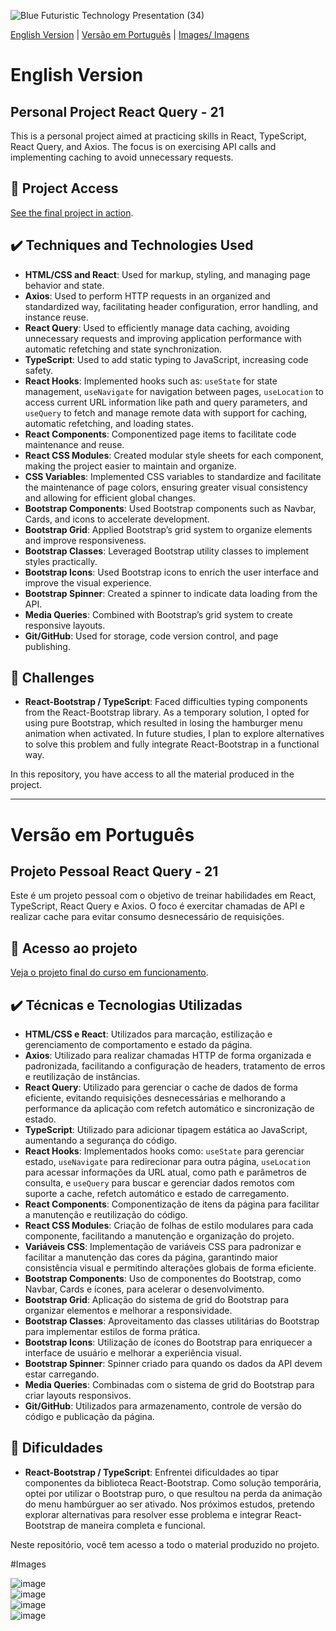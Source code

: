 
![Blue Futuristic Technology Presentation (34)](https://github.com/user-attachments/assets/7f39af93-f496-4d94-a4d8-598ed582fda1)


[English Version](#english-version) | [Versão em Português](#versao-em-portugues) | [Images/ Imagens](#Images)

# English Version

## Personal Project React Query - 21

This is a personal project aimed at practicing skills in React, TypeScript, React Query, and Axios. The focus is on exercising API calls and implementing caching to avoid unnecessary requests.

## 📁 Project Access

[See the final project in action](https://lshv04.github.io/reactquery-21/#/).

## ✔️ Techniques and Technologies Used

- **HTML/CSS and React**: Used for markup, styling, and managing page behavior and state.  
- **Axios**: Used to perform HTTP requests in an organized and standardized way, facilitating header configuration, error handling, and instance reuse.  
- **React Query**: Used to efficiently manage data caching, avoiding unnecessary requests and improving application performance with automatic refetching and state synchronization.  
- **TypeScript**: Used to add static typing to JavaScript, increasing code safety.  
- **React Hooks**: Implemented hooks such as: `useState` for state management, `useNavigate` for navigation between pages, `useLocation` to access current URL information like path and query parameters, and `useQuery` to fetch and manage remote data with support for caching, automatic refetching, and loading states.  
- **React Components**: Componentized page items to facilitate code maintenance and reuse.  
- **React CSS Modules**: Created modular style sheets for each component, making the project easier to maintain and organize.  
- **CSS Variables**: Implemented CSS variables to standardize and facilitate the maintenance of page colors, ensuring greater visual consistency and allowing for efficient global changes.  
- **Bootstrap Components**: Used Bootstrap components such as Navbar, Cards, and icons to accelerate development.  
- **Bootstrap Grid**: Applied Bootstrap’s grid system to organize elements and improve responsiveness.  
- **Bootstrap Classes**: Leveraged Bootstrap utility classes to implement styles practically.  
- **Bootstrap Icons**: Used Bootstrap icons to enrich the user interface and improve the visual experience.  
- **Bootstrap Spinner**: Created a spinner to indicate data loading from the API.  
- **Media Queries**: Combined with Bootstrap’s grid system to create responsive layouts.  
- **Git/GitHub**: Used for storage, code version control, and page publishing.

## 🚀 Challenges

- **React-Bootstrap / TypeScript**: Faced difficulties typing components from the React-Bootstrap library. As a temporary solution, I opted for using pure Bootstrap, which resulted in losing the hamburger menu animation when activated. In future studies, I plan to explore alternatives to solve this problem and fully integrate React-Bootstrap in a functional way.

In this repository, you have access to all the material produced in the project.

---

# Versão em Português

## Projeto Pessoal React Query - 21

Este é um projeto pessoal com o objetivo de treinar habilidades em React, TypeScript, React Query e Axios. O foco é exercitar chamadas de API e realizar cache para evitar consumo desnecessário de requisições.

## 📁 Acesso ao projeto

[Veja o projeto final do curso em funcionamento](https://lshv04.github.io/reactquery-21/#/).

## ✔️ Técnicas e Tecnologias Utilizadas

- **HTML/CSS e React**: Utilizados para marcação, estilização e gerenciamento de comportamento e estado da página.  
- **Axios**: Utilizado para realizar chamadas HTTP de forma organizada e padronizada, facilitando a configuração de headers, tratamento de erros e reutilização de instâncias.  
- **React Query**: Utilizado para gerenciar o cache de dados de forma eficiente, evitando requisições desnecessárias e melhorando a performance da aplicação com refetch automático e sincronização de estado.  
- **TypeScript**: Utilizado para adicionar tipagem estática ao JavaScript, aumentando a segurança do código.  
- **React Hooks**: Implementados hooks como: `useState` para gerenciar estado, `useNavigate` para redirecionar para outra página, `useLocation` para acessar informações da URL atual, como path e parâmetros de consulta, e `useQuery` para buscar e gerenciar dados remotos com suporte a cache, refetch automático e estado de carregamento.  
- **React Components**: Componentização de itens da página para facilitar a manutenção e reutilização do código.  
- **React CSS Modules**: Criação de folhas de estilo modulares para cada componente, facilitando a manutenção e organização do projeto.  
- **Variáveis CSS**: Implementação de variáveis CSS para padronizar e facilitar a manutenção das cores da página, garantindo maior consistência visual e permitindo alterações globais de forma eficiente.  
- **Bootstrap Components**: Uso de componentes do Bootstrap, como Navbar, Cards e ícones, para acelerar o desenvolvimento.  
- **Bootstrap Grid**: Aplicação do sistema de grid do Bootstrap para organizar elementos e melhorar a responsividade.  
- **Bootstrap Classes**: Aproveitamento das classes utilitárias do Bootstrap para implementar estilos de forma prática.  
- **Bootstrap Icons**: Utilização de ícones do Bootstrap para enriquecer a interface de usuário e melhorar a experiência visual.  
- **Bootstrap Spinner**: Spinner criado para quando os dados da API devem estar carregando.  
- **Media Queries**: Combinadas com o sistema de grid do Bootstrap para criar layouts responsivos.  
- **Git/GitHub**: Utilizados para armazenamento, controle de versão do código e publicação da página.

## 🚀 Dificuldades

- **React-Bootstrap / TypeScript**: Enfrentei dificuldades ao tipar componentes da biblioteca React-Bootstrap. Como solução temporária, optei por utilizar o Bootstrap puro, o que resultou na perda da animação do menu hambúrguer ao ser ativado. Nos próximos estudos, pretendo explorar alternativas para resolver esse problema e integrar React-Bootstrap de maneira completa e funcional.


Neste repositório, você tem acesso a todo o material produzido no projeto.


#Images

![image](https://github.com/user-attachments/assets/9857bc56-a9d1-47ca-986c-7547377b86c7)  
![image](https://github.com/user-attachments/assets/7f41f357-3b16-4192-b1bf-77ba141691d5)  
![image](https://github.com/user-attachments/assets/8f7d9230-8bfa-48bb-b38c-403443962b57)  
![image](https://github.com/user-attachments/assets/3092f5ff-a23f-4d37-b680-8ecd4a597854)
